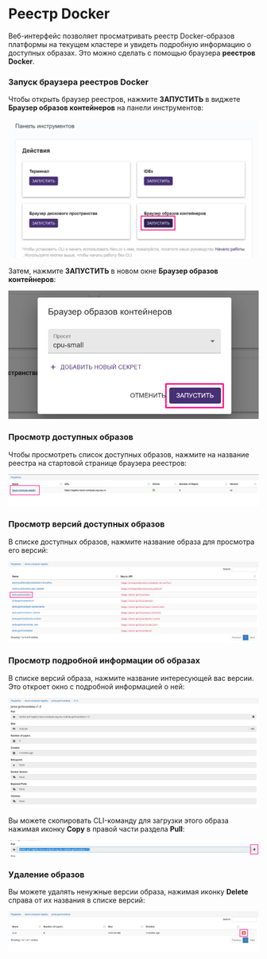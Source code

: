 # Реестр Docker

Веб-интерфейс позволяет просматривать реестр Docker-образов платформы на текущем кластере и увидеть подробную информацию о доступных образах. Это можно сделать с помощью браузера **реестров Docker**.  

### Запуск браузера реестров Docker

Чтобы открыть браузер реестров, нажмите **ЗАПУСТИТЬ** в виджете **Браузер образов контейнеров** на панели инструментов:

![](../.gitbook/assets/image%20%28180%29.png)

Затем, нажмите **ЗАПУСТИТЬ** в новом окне **Браузер образов контейнеров**:

![](../.gitbook/assets/image%20%28184%29.png)

### Просмотр доступных образов

Чтобы просмотреть список доступных образов, нажмите на название реестра на стартовой странице браузера реестров:

![](../.gitbook/assets/image%20%28130%29.png)

### Просмотр версий доступных образов

В списке доступных образов, нажмите название образа для просмотра его версий:

![](../.gitbook/assets/image%20%28138%29.png)

### Просмотр подробной информации об образах

В списке версий образа, нажмите название интересующей вас версии. Это откроет окно с подробной информацией о ней:

![](../.gitbook/assets/image%20%28139%29.png)

Вы можете скопировать CLI-команду для загрузки этого образа нажимая иконку **Copy** в правой части раздела **Pull**:

![](../.gitbook/assets/image%20%28135%29.png)

### Удаление образов

Вы можете удалять ненужные версии образа, нажимая иконку **Delete** справа от их названия в списке версий:

![](../.gitbook/assets/image%20%28133%29.png)

